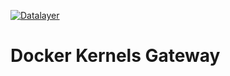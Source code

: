 [![Datalayer](https://docs.datalayer.io/logo/datalayer-25.svg)](https://datalayer.io)

# Docker Kernels Gateway
